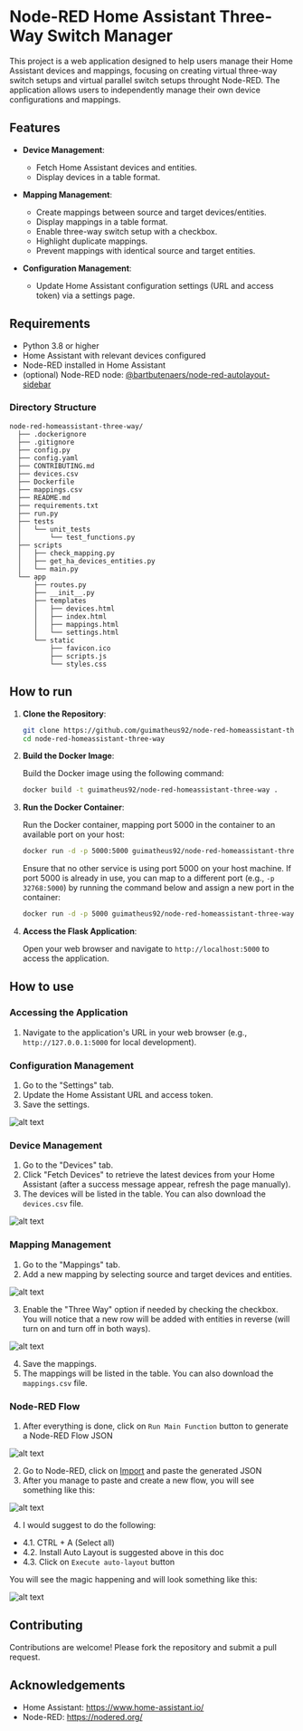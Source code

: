 # Node-RED Home Assistant Three-Way Switch Manager

This project is a web application designed to help users manage their Home Assistant devices and mappings, focusing on creating virtual three-way switch setups and virtual parallel switch setups throught Node-RED. The application allows users to independently manage their own device configurations and mappings.

## Features

- **Device Management**:
  - Fetch Home Assistant devices and entities.
  - Display devices in a table format.
  
- **Mapping Management**:
  - Create mappings between source and target devices/entities.
  - Display mappings in a table format.
  - Enable three-way switch setup with a checkbox.
  - Highlight duplicate mappings.
  - Prevent mappings with identical source and target entities.
  
- **Configuration Management**:
  - Update Home Assistant configuration settings (URL and access token) via a settings page.

## Requirements

- Python 3.8 or higher
- Home Assistant with relevant devices configured
- Node-RED installed in Home Assistant
- (optional) Node-RED node: [@bartbutenaers/node-red-autolayout-sidebar](https://flows.nodered.org/node/@bartbutenaers/node-red-autolayout-sidebar "@bartbutenaers/node-red-autolayout-sidebar")

### Directory Structure

```plaintext
node-red-homeassistant-three-way/
  ├── .dockerignore
  ├── .gitignore
  ├── config.py
  ├── config.yaml
  ├── CONTRIBUTING.md
  ├── devices.csv
  ├── Dockerfile
  ├── mappings.csv
  ├── README.md
  ├── requirements.txt
  ├── run.py
  ├── tests
  │   └── unit_tests
  │       └── test_functions.py
  ├── scripts
  │   ├── check_mapping.py
  │   ├── get_ha_devices_entities.py
  │   └── main.py
  └── app
      ├── routes.py
      ├── __init__.py
      ├── templates
      │   ├── devices.html
      │   ├── index.html
      │   ├── mappings.html
      │   └── settings.html
      └── static
          ├── favicon.ico
          ├── scripts.js
          └── styles.css
```

## How to run

1. **Clone the Repository**:

    ```bash
    git clone https://github.com/guimatheus92/node-red-homeassistant-three-way.git
    cd node-red-homeassistant-three-way
    ```

2. **Build the Docker Image**:

    Build the Docker image using the following command:

    ```bash
    docker build -t guimatheus92/node-red-homeassistant-three-way .
    ```

3. **Run the Docker Container**:

    Run the Docker container, mapping port 5000 in the container to an available port on your host:

    ```bash
    docker run -d -p 5000:5000 guimatheus92/node-red-homeassistant-three-way
    ```
  
    Ensure that no other service is using port 5000 on your host machine. If port 5000 is already in use, you can map to a different port (e.g., `-p 32768:5000`) by running the command below and assign a new port in the container:

    ```bash
    docker run -d -p 5000 guimatheus92/node-red-homeassistant-three-way
    ```    

4. **Access the Flask Application**:

    Open your web browser and navigate to `http://localhost:5000` to access the application.

## How to use

### Accessing the Application

1. Navigate to the application's URL in your web browser (e.g., `http://127.0.0.1:5000` for local development).

### Configuration Management

1. Go to the "Settings" tab.
2. Update the Home Assistant URL and access token.
3. Save the settings.

![alt text](media/settings.png)

### Device Management

1. Go to the "Devices" tab.
2. Click "Fetch Devices" to retrieve the latest devices from your Home Assistant (after a success message appear, refresh the page manually).
3. The devices will be listed in the table. You can also download the `devices.csv` file.

![alt text](media/devices.png)

### Mapping Management

1. Go to the "Mappings" tab.
2. Add a new mapping by selecting source and target devices and entities.

![alt text](media/source-target.png)

3. Enable the "Three Way" option if needed by checking the checkbox. You will notice that a new row will be added with entities in reverse (will turn on and turn off in both ways).

![alt text](media/three-way.png)

4. Save the mappings.
5. The mappings will be listed in the table. You can also download the `mappings.csv` file.

### Node-RED Flow

1. After everything is done, click on `Run Main Function` button to generate a Node-RED Flow JSON

![alt text](media/nodered-flow.png)

2. Go to Node-RED, click on [Import](https://nodered.org/docs/user-guide/editor/workspace/import-export) and paste the generated JSON
3. After you manage to paste and create a new flow, you will see something like this:

![alt text](media/nodered-imported.png)

4. I would suggest to do the following:
- 4.1. CTRL + A (Select all)
- 4.2. Install Auto Layout is suggested above in this doc
- 4.3. Click on `Execute auto-layout` button

You will see the magic happening and will look something like this:

![alt text](media/nodered-autolayout.png)

## Contributing

Contributions are welcome! Please fork the repository and submit a pull request.

## Acknowledgements

- Home Assistant: https://www.home-assistant.io/
- Node-RED: https://nodered.org/
